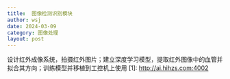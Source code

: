 ```yaml
---
title:  图像检测识别模块 
author: wsj 
date: 2024-03-09
category: 图像处理
layout: post
---
```

设计红外成像系统，拍摄红外图片；建立深度学习模型，提取红外图像中的血管并拟合其方向；训练模型并移植到工控机上使用
[1]: http://ai.hihzs.com:4002
